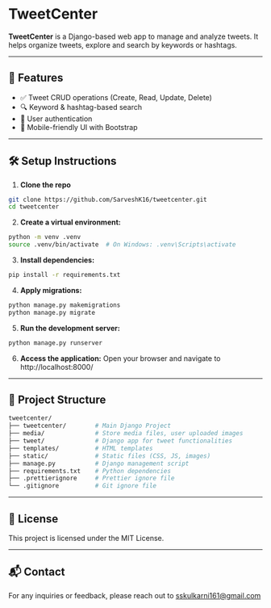 # TweetCenter

**TweetCenter** is a Django-based web app to manage and analyze tweets. It helps organize tweets, explore and search by keywords or hashtags.

---

## 🚀 Features

- ✅ Tweet CRUD operations (Create, Read, Update, Delete)
- 🔍 Keyword & hashtag-based search
- 🔐 User authentication
- 📱 Mobile-friendly UI with Bootstrap

---

## 🛠️ Setup Instructions

1. **Clone the repo**

```bash
git clone https://github.com/SarveshK16/tweetcenter.git
cd tweetcenter
```
2. **Create a virtual environment:**

```bash
python -m venv .venv
source .venv/bin/activate  # On Windows: .venv\Scripts\activate
```
3. **Install dependencies:**

```bash
pip install -r requirements.txt
```
4. **Apply migrations:**

```bash
python manage.py makemigrations
python manage.py migrate
```
5. **Run the development server:**

```bash
python manage.py runserver
```
6. **Access the application:** Open your browser and navigate to http://localhost:8000/

---

## 📁 Project Structure

```bash
tweetcenter/
├── tweetcenter/        # Main Django Project
├── media/              # Store media files, user uploaded images
├── tweet/              # Django app for tweet functionalities
├── templates/          # HTML templates
├── static/             # Static files (CSS, JS, images)
├── manage.py           # Django management script
├── requirements.txt    # Python dependencies
├── .prettierignore     # Prettier ignore file  
└── .gitignore          # Git ignore file
```

---

## 📄 License
This project is licensed under the MIT License.

---

## 📬 Contact
For any inquiries or feedback, please reach out to sskulkarni161@gmail.com
